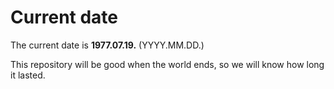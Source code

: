 # Current date

The current date is **1977.07.19.** (YYYY.MM.DD.)

This repository will be good when the world ends, so we will know how long it lasted.